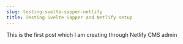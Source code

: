 ```yaml
---
slug: testing-svelte-sapper-netlify
title: Testing Svelte Sapper and Netlify setup
---
```

This is the first post which I am creating through Netlify CMS admin